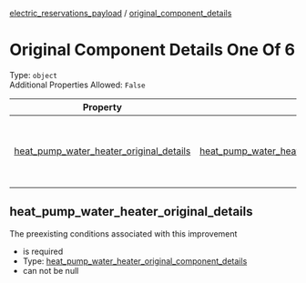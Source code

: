 


  
[electric_reservations_payload](electric_reservations_payload.md) / [original_component_details](original_component_details.md)
# Original Component Details One Of 6
  
Type: `object`  
Additional Properties Allowed: `False`  
  

|Property|Type|Required|Format|Title|
| :---: | :---: | :---: | :---: | :---: |
|[heat_pump_water_heater_original_details](#heat_pump_water_heater_original_details)|[heat_pump_water_heater_original_component_details](heat_pump_water_heater_original_component_details.md)|:white_check_mark:||Heat Pump Water Heater Original Component Details|

## heat_pump_water_heater_original_details
  
The preexisting conditions associated with this improvement  
  

- is required
- Type: [heat_pump_water_heater_original_component_details](heat_pump_water_heater_original_component_details.md)
- can not be null
